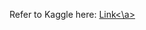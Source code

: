 Refer to Kaggle here: <a href = "https://www.kaggle.com/code/rahulharlalka/seq-to-seq-model-chatbot/input">Link<\a>
